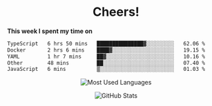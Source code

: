 <h1 align="center">Cheers!</h1>

**This week I spent my time on**
<!--START_SECTION:waka-->

```txt
TypeScript   6 hrs 50 mins   ███████████████▓░░░░░░░░░   62.06 %
Docker       2 hrs 6 mins    ████▓░░░░░░░░░░░░░░░░░░░░   19.15 %
YAML         1 hr 7 mins     ██▓░░░░░░░░░░░░░░░░░░░░░░   10.16 %
Other        48 mins         ██░░░░░░░░░░░░░░░░░░░░░░░   07.40 %
JavaScript   6 mins          ▒░░░░░░░░░░░░░░░░░░░░░░░░   01.03 %
```

<!--END_SECTION:waka-->

<p align="center"><img src="https://github-readme-stats.vercel.app/api/top-langs/?username=thnkrn&layout=compact&hide=html&theme=tokyonight" alt="Most Used Languages" /></p>

<p align="center"><img src="https://github-readme-stats.vercel.app/api?username=thnkrn&show_icons=true&count_private=true&theme=tokyonight&show=reviews&hide_rank=false&rank_icon=github" alt="GitHub Stats" /></p>

<!-- <p align="center"><a href="https://wakatime.com"><img src="https://wakatime.com/share/@thnkrn/40092326-d1bd-471b-89da-9a7c63939402.png" /></p>
 -->
